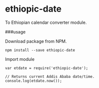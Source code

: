 # ethiopic-date

To Ethiopian calendar converter module.

###usage

Download package from NPM.
```
npm install --save ethiopic-date
```

Import module
```
var etdate = require('ethiopic-date');
```

```
// Returns current Addis Ababa date/time.
console.log(etdate.now());
```